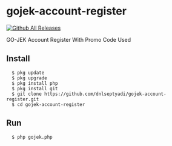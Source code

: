 # gojek-account-register
[![Github All Releases](https://img.shields.io/github/downloads/dnlseptyadi/gojek-account-register/total.svg)]()

GO-JEK Account Register With Promo Code Used

## Install
      $ pkg update
      $ pkg upgrade
      $ pkg install php
      $ pkg install git
      $ git clone https://github.com/dnlseptyadi/gojek-account-register.git
      $ cd gojek-account-register

## Run
      $ php gojek.php
